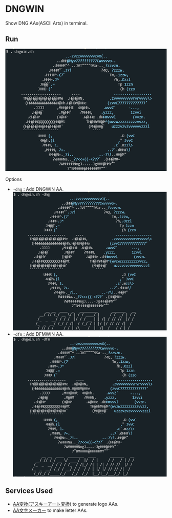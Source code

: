 # DNGWIN
Show DNG AAs(ASCII Arts) in terminal.

## Run
![Run](./images/no_option.png)

Options
- `-dng` : Add DNGWIN AA.
![with -dng option](./images/dng_option.png)
- `-dfm` : Add DFMWIN AA.
![with -dfm option](./images/dfm_option.png)

## Services Used
- [AA変換(アスキーアート変換)](https://tool-taro.com/image_to_ascii/) to generate logo AAs.
- [AA文字メーカー](https://aa.be-dama.com/) to make letter AAs.

